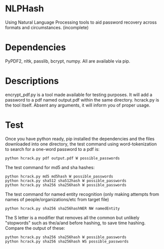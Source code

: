 # NLPHash
Using Natural Language Processing tools to aid password recovery across formats and circumstances. (incomplete)

# Dependencies

PyPDF2, nltk, passlib, bcrypt, numpy. All are available via pip.

# Descriptions

encrypt_pdf.py is a tool made available for testing purposes. It will add a password to a pdf named output.pdf within the same directory.
hcrack.py is the tool itself. Absent any arguments, it will inform you of proper usage.

# Test
  Once you have python ready, pip installed the dependencies and the files downloaded into one directory, the test command using word-tokenization to search for a one-word password to a pdf is:
  
	python hcrack.py pdf output.pdf W possible_passwords

  The test command for md5 and sha hashes:

	python hcrack.py md5 md5hash W possible_passwords
	python hcrack.py sha512 sha512hash W possible_passwords
	python hcrack.py sha256 sha256hash W possible_passwords

  The test command for named entity recognition (only making attempts from names of people/organizations/etc from target file)

	python hcrack.py sha256 sha256hashNER NW namedEntity

  The S letter is a modifier that removes all the common but unlikely "stopwords" such as the/a/and before hashing, to save time hashing. Compare the output of these:

	python hcrack.py sha256 sha256hash W possible_passwords
	python hcrack.py sha256 sha256hash WS possible_passwords
